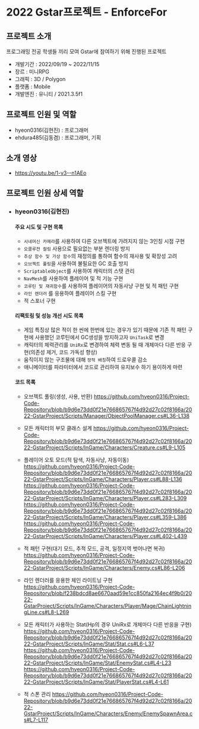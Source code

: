 # 2022 Gstar프로젝트 - EnforceFor

## 프로젝트 소개
프로그래밍 전공 학생들 끼리 모여 Gstar에 참여하기 위해 진행된 프로젝트
- 개발기간 : 2022/09/19 ~ 2022/11/15
- 장르 : 미니RPG
- 그래픽 : 3D / Polygon
- 플랫폼 : Mobile
- 개발엔진 : 유니티 / 2021.3.5f1 

## 프로젝트 인원 및 역할
- hyeon0316(김현진) : 프로그래머
- ehdura485(김동겸) : 프로그래머, 기획

## 소개 영상
- https://youtu.be/1-v3--n1AEo

## 프로젝트 인원 상세 역할

- ### hyeon0316(김현진)
    #### 주요 시도 및 구현 목록 
    - `시네머신 카메라`를 사용하여 다른 오브젝트에 가려지지 않는 3인칭 시점 구현
    - `오클루전 컬링` 사용으로 필요없는 부분 렌더링 방지
    - `추상 함수 및 가상 함수`의 재정의를 통하여 함수의 재사용 및 확장성 고려
    - `오브젝트 풀링`을 사용하여 불필요한 GC 호출 방지
    - `ScriptableObject`를 사용하여 캐릭터의 스탯 관리
    - `NavMesh`를 사용하여 플레이어 및 적 기능 구현
    - `코루틴 및 재귀함수`를 사용하여 플레이어의 자동사냥 구현 및 적 패턴 구현
    - `라인 렌더러` 를 응용하여 플레이어 스킬 구현
    - 적 스포너 구현
    #### 리팩토링 및 성능 개선 시도 목록
    - 게임 특징상 많은 적이 한 씬에 한번에 있는 경우가 있기 때문에 기존 적 패턴 구현에 사용했던 코루틴에서 GC생성을 방지하고자 `UniTask`로 변경
    - 캐릭터의 체력관리를 `UniRx`로 변경하여 체력 변동 될 때 개체마다 다른 반응 구현(의존성 제거, 코드 가독성 향상)
    - 움직이지 않는 구조물에 대해 `정적 배칭`하여 드로우콜 감소 
    - 애니메이터를 파라미터에서 코드로 관리하여 유지보수 하기 용이하게 마련
    
    #### 코드 목록
    - 오브젝트 풀링(생성, 사용, 반환)
    https://github.com/hyeon0316/Project-Code-Repository/blob/b9d6e73dd0f21e766865767f4d92d27c02f8166a/2022-GstarProject/Scripts/Manager/ObjectPoolManager.cs#L36-L138
    
    - 모든 캐릭터의 부모 클래스 설계
    https://github.com/hyeon0316/Project-Code-Repository/blob/b9d6e73dd0f21e766865767f4d92d27c02f8166a/2022-GstarProject/Scripts/InGame/Characters/Creature.cs#L9-L105
    
    - 플레이어 오토 모드(적 탐색, 자동사냥, 자동이동)
    https://github.com/hyeon0316/Project-Code-Repository/blob/b9d6e73dd0f21e766865767f4d92d27c02f8166a/2022-GstarProject/Scripts/InGame/Characters/Player.cs#L88-L136
    https://github.com/hyeon0316/Project-Code-Repository/blob/b9d6e73dd0f21e766865767f4d92d27c02f8166a/2022-GstarProject/Scripts/InGame/Characters/Player.cs#L283-L309
    https://github.com/hyeon0316/Project-Code-Repository/blob/b9d6e73dd0f21e766865767f4d92d27c02f8166a/2022-GstarProject/Scripts/InGame/Characters/Player.cs#L359-L386
    https://github.com/hyeon0316/Project-Code-Repository/blob/b9d6e73dd0f21e766865767f4d92d27c02f8166a/2022-GstarProject/Scripts/InGame/Characters/Player.cs#L402-L439

    - 적 패턴 구현(대기 모드, 추적 모드, 공격, 일정지역 벗어나면 복귀)
    https://github.com/hyeon0316/Project-Code-Repository/blob/b9d6e73dd0f21e766865767f4d92d27c02f8166a/2022-GstarProject/Scripts/InGame/Characters/Enemy.cs#L86-L206
  
    - 라인 렌더러를 응용한 체인 라이트닝 구현
    https://github.com/hyeon0316/Project-Code-Repository/blob/f238bdcd8ae6670aad59e1cc850fa2164ec4f9b0/2022-GstarProject/Scripts/InGame/Characters/Player/Mage/ChainLightningLine.cs#L8-L269
    
    - 모든 캐릭터가 사용하는 Stat(Hp의 경우 UniRx로 개체마다 다른 반응을 구현)
    https://github.com/hyeon0316/Project-Code-Repository/blob/b9d6e73dd0f21e766865767f4d92d27c02f8166a/2022-GstarProject/Scripts/InGame/Stat/Stat.cs#L6-L37
    https://github.com/hyeon0316/Project-Code-Repository/blob/b9d6e73dd0f21e766865767f4d92d27c02f8166a/2022-GstarProject/Scripts/InGame/Stat/EnemyStat.cs#L4-L23
    https://github.com/hyeon0316/Project-Code-Repository/blob/b9d6e73dd0f21e766865767f4d92d27c02f8166a/2022-GstarProject/Scripts/InGame/Stat/PlayerStat.cs#L4-L61
    
    - 적 스폰 관리
    https://github.com/hyeon0316/Project-Code-Repository/blob/b9d6e73dd0f21e766865767f4d92d27c02f8166a/2022-GstarProject/Scripts/InGame/Characters/Enemy/EnemySpawnArea.cs#L7-L117
    
    
    
